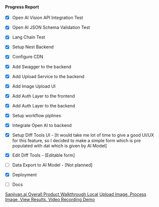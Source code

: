 #### Progress Report


- [x] Open AI Vision API Integration Test
- [x] Open AI JSON Schema Validation Test
- [x] Lang Chain Test
- [x] Setup Nest Backend
- [x] Configure CDN
- [x] Add Swagger to the backend
- [x] Add Upload Service to the backend
- [x] Add Image Upload UI
- [x] Add Auth Layer to the frontend
- [x] Add Auth Layer to the backend
- [x] Setup workflow piplines
- [x] Integrate Open AI to backend
- [x] Setup Diff Tools UI - [It would take me lot of time to give a good UI/UX for this feature, so I decided to make a simple form which is pre populated with dat which is given by AI Model]
- [x] Edit Diff Tools - [Editable form]
- [ ] Data Export to AI Model - [Not planned]
- [x] Deployment
- [ ] Docs


[Sanjivan.ai Overall Product Walkthrough Local](https://www.loom.com/share/84589b49c170491facfa833ade1a6220?sid=0948e4ba-95c9-4a79-9a1e-3653c5f964c1)
[Upload Image, Process Image, View Results, Video Recording Demo](https://www.loom.com/share/af096ce8b979403c95082ddd60ea859c?sid=37d80df7-a7af-44ee-b808-34d88cd3af04)  
